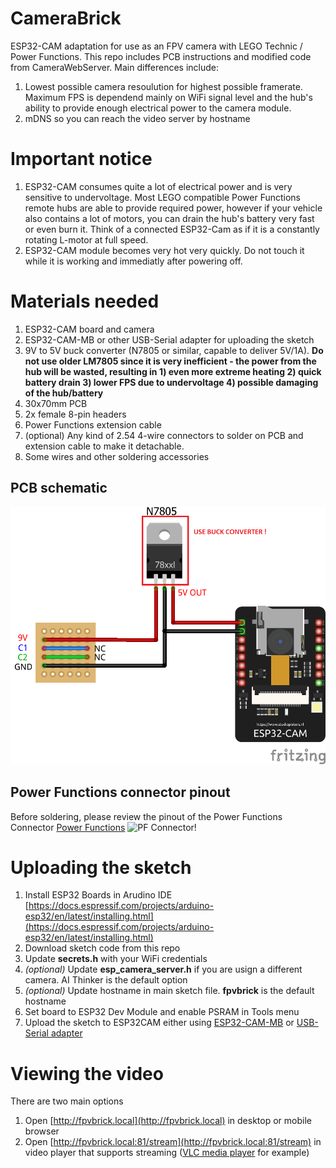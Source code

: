 # CameraBrick
ESP32-CAM adaptation for use as an FPV camera with LEGO Technic / Power Functions.
This repo includes PCB instructions and modified code from CameraWebServer. 
Main differences include:
1. Lowest possible camera resoulution for highest possible framerate. Maximum FPS is dependend mainly on WiFi signal level and the hub's ability to provide enough electrical power to the camera module.
2. mDNS so you can reach the video server by hostname

# Important notice

1. ESP32-CAM consumes quite a lot of electrical power and is very sensitive to undervoltage. Most LEGO compatible Power Functions remote hubs are able to provide required power, however if your vehicle also contains a lot of motors, you can drain the hub's battery very fast or even burn it. Think of a connected ESP32-Cam as if it is a constantly rotating L-motor at full speed.
2. ESP32-CAM module becomes very hot very quickly. Do not touch it while it is working and immediatly after powering off.

# Materials needed

1. ESP32-CAM board and camera
2. ESP32-CAM-MB or other USB-Serial adapter for uploading the sketch
3. 9V to 5V buck converter (N7805 or similar, capable to deliver 5V/1A). **Do not use older LM7805 since it is very inefficient - the power from the hub will be wasted, resulting in 1) even more extreme heating 2) quick battery drain 3) lower FPS due to undervoltage 4) possible damaging of the hub/battery**
4. 30x70mm PCB
5. 2x female 8-pin headers
6. Power Functions extension cable
7. (optional) Any kind of 2.54 4-wire connectors to solder on PCB and extension cable to make it detachable.
8. Some wires and other soldering accessories

## PCB schematic
![wiring!](https://github.com/pink0D/CameraBrick/blob/main/fpv_pf_bb.png?raw=true "Wiring")

## Power Functions connector pinout
Before soldering, please review the pinout of the Power Functions Connector [Power Functions](https://www.philohome.com/pf/pfcon.jpg)
![PF Connector!](https://www.philohome.com/pf/pfcon.jpg "PF Connector")

# Uploading the sketch
1. Install ESP32 Boards in Arudino IDE [https://docs.espressif.com/projects/arduino-esp32/en/latest/installing.html](https://docs.espressif.com/projects/arduino-esp32/en/latest/installing.html)
2. Download sketch code from this repo
3. Update **secrets.h** with your WiFi credentials
4. *(optional)* Update **esp_camera_server.h** if you are usign a different camera. AI Thinker is the default option
5. *(optional)* Update hostname in main sketch file. **fpvbrick** is the default hostname
6. Set board to ESP32 Dev Module and enable PSRAM in Tools menu
7. Upload the sketch to ESP32CAM either using [ESP32-CAM-MB](https://randomnerdtutorials.com/upload-code-esp32-cam-mb-usb/) or [USB-Serial adapter](https://randomnerdtutorials.com/program-upload-code-esp32-cam/)
   
# Viewing the video
There are two main options
1. Open [http://fpvbrick.local](http://fpvbrick.local) in desktop or mobile browser
2. Open [http://fpvbrick.local:81/stream](http://fpvbrick.local:81/stream) in video player that supports streaming ([VLC media player](https://www.videolan.org/vlc/) for example)
